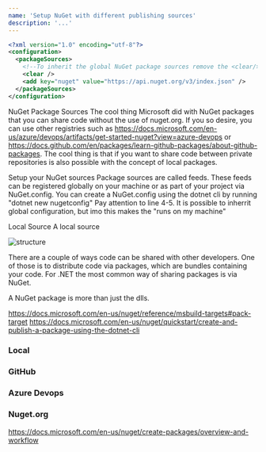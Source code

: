 ```yaml
---
name: 'Setup NuGet with different publishing sources'
description: '...'
---
```


```xml
<?xml version="1.0" encoding="utf-8"?>
<configuration>
  <packageSources>
    <!--To inherit the global NuGet package sources remove the <clear/> line below -->
    <clear />
    <add key="nuget" value="https://api.nuget.org/v3/index.json" />
  </packageSources>
</configuration>
```








NuGet Package Sources
The cool thing Microsoft did with NuGet packages that you can share code without the use of nuget.org. If you so desire, you can use other registries such as https://docs.microsoft.com/en-us/azure/devops/artifacts/get-started-nuget?view=azure-devops or https://docs.github.com/en/packages/learn-github-packages/about-github-packages. The cool thing is that if you want to share code between private repositories is also possible with the concept of local packages.

Setup your NuGet sources
Package sources are called feeds. These feeds can be registered globally on your machine or as part of your project via NuGet.config.
You can create a NuGet.config using the dotnet cli by running "dotnet new nugetconfig" Pay attention to line 4-5. It is possible to inherrit global configuration, but imo this makes the "runs on my machine" 



Local Source
A local source 























![structure](https://docs.microsoft.com/en-us/nuget/media/nuget-roles.png)















There are a couple of ways code can be shared with other developers. One of those is to distribute code via packages, which are bundles containing your code. For .NET the most common way of sharing packages is via NuGet.

A NuGet package is more than just the dlls.

https://docs.microsoft.com/en-us/nuget/reference/msbuild-targets#pack-target
https://docs.microsoft.com/en-us/nuget/quickstart/create-and-publish-a-package-using-the-dotnet-cli

### Local

### GitHub

### Azure Devops

### Nuget.org

https://docs.microsoft.com/en-us/nuget/create-packages/overview-and-workflow